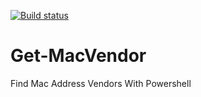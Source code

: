 [![Build status](https://ci.appveyor.com/api/projects/status/fftqxp4cqegto2b3?svg=true)](https://ci.appveyor.com/project/pm091/get-macvendor)


# Get-MacVendor
Find Mac Address Vendors With Powershell
